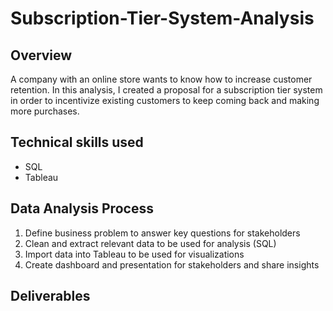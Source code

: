 # Subscription-Tier-System-Analysis

## Overview
A company with an online store wants to know how to increase customer retention. In this analysis, I created a proposal for a subscription tier system in order to incentivize existing customers to keep coming back and making more purchases.

## Technical skills used
- SQL
- Tableau

## Data Analysis Process
1. Define business problem to answer key questions for stakeholders
2. Clean and extract relevant data to be used for analysis (SQL)
3. Import data into Tableau to be used for visualizations
4. Create dashboard and presentation for stakeholders and share insights

## Deliverables 
